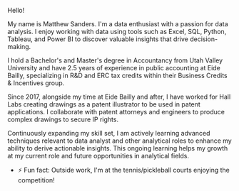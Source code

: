 Hello!

My name is Matthew Sanders. I'm a data enthusiast with a passion for data analysis. I enjoy working with data using tools such as Excel, SQL, Python, Tableau, and Power BI to discover valuable insights that drive decision-making.

I hold a Bachelor's and Master's degree in Accountancy from Utah Valley University and have 2.5 years of experience in public accounting at Eide Bailly, specializing in R&D and ERC tax credits within their Business Credits & Incentives group.

Since 2017, alongside my time at Eide Bailly and after, I have worked for Hall Labs creating drawings as a patent illustrator to be used in patent applications. I collaborate with patent attorneys and engineers to produce complex drawings to secure IP rights.

Continuously expanding my skill set, I am actively learning advanced techniques relevant to data analyst and other analytical roles to enhance my ability to derive actionable insights. This ongoing learning helps my growth at my current role and future opportunities in analytical fields.
  
- ⚡ Fun fact: Outside work, I'm at the tennis/pickleball courts enjoying the competition!

<!---
msanders25/msanders25 is a ✨ special ✨ repository because its `README.md` (this file) appears on your GitHub profile.
You can click the Preview link to take a look at your changes.
--->

